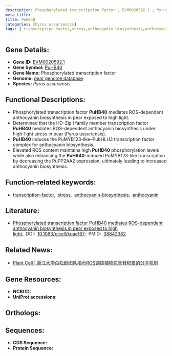 ```yaml
---
description: Phosphorylated transcription factor ; EVM0020592.1 ; Pyrus ussuriensis
meta_title:
title: PuHB40
categories: [Pyrus ussuriensis]
tags: [ transcription factor,stress,anthocyanin biosynthesis,anthocyanin ]
---
```


## Gene Details:
- **Gene ID:** [EVM0020592.1]()
- **Gene Symbol:** <u>PuHB40</u>
- **Gene Name:** Phosphorylated transcription factor
- **Genome:** [pear genome database](https://ngdc.cncb.ac.cn/gwh/Assembly/18534/show)
- **Species:** *Pyrus ussuriensis*

## Functional Descriptions:
   - Phosphorylated transcription factor **PuHB40** mediates ROS-dependent anthocyanin biosynthesis in pear exposed to high light.
   - Determined that the HD-Zip I family member transcription factor **PuHB40** mediates ROS-dependent anthocyanin biosynthesis under high-light stress in pear (Pyrus ussuriensis).
   - **PuHB40** induces the PuMYB123-like–PubHLH3 transcription factor complex for anthocyanin biosynthesis.
   - Elevated ROS content maintains high **PuHB40** phosphorylation levels while also enhancing the **PuHB40**-induced PuMYB123-like transcription by decreasing the PuPP2AA2 expression, ultimately leading to increased anthocyanin biosynthesis.

## Function-related keywords:
   - [transcription-factor](/tags/transcription-factor/),&nbsp;&nbsp;[stress](/tags/stress/),&nbsp;&nbsp;[anthocyanin-biosynthesis](/tags/anthocyanin-biosynthesis/),&nbsp;&nbsp;[anthocyanin](/tags/anthocyanin/)

## Literature:
   - [Phosphorylated transcription factor PuHB40 mediates ROS-dependent anthocyanin biosynthesis in pear exposed to high light.](https://www.doi.org/10.1093/plcell/koae167)&nbsp;&nbsp;DOI:&nbsp;&nbsp;[10.1093/plcell/koae167](https://www.doi.org/10.1093/plcell/koae167);&nbsp;&nbsp;PMID:&nbsp;&nbsp;[38842382](https://pubmed.ncbi.nlm.nih.gov/38842382/)

## Related News:
   - [Plant Cell | 浙江大学白松龄团队揭示ROS调控植物花青苷积累的分子机制](https://mp.weixin.qq.com/s?__biz=Mzg3MDEwNDEyMg==&mid=2247568970&idx=2&sn=559a428588dec5513b5f57646224ca99&chksm=cf6d8b43038cce56900d5c961c6fc94350fe016b29fdd23676ca2cd48ae4eb56c9a4e7f6b8ce&scene=27#wechat_redirect)

## Gene Resources:
- **NCBI ID:**  [](https://www.ncbi.nlm.nih.gov/search/all/?term=)
- **UniProt accessions:**  [](https://www.uniprot.org/uniprotkb//entry)

## Orthologs:

## Sequences:
- **CDS Sequence:**
- **Protein Sequence:**
